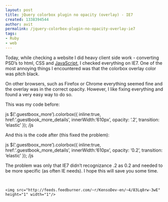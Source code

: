 ```yaml
---
layout: post
title: jQuery colorbox plugin no opacity (overlay) - IE7
created: 1338394544
author: avit
permalink: /jquery-colorbox-plugin-no-opacity-overlay-ie7
tags:
- Ruby
- web
---
```

<p>Today, while checking a website I did heavy client side work - converting PSD’s to html, CSS and <a href='http://www.kensodev.com/tag/javascript/' title='JavaScript'>JavaScript</a>, I checked everything on IE7. One of the most annoying things I encountered was that the colorbox overlay color was pitch black.</p>

<p>On other browsers, such as Firefox or Chrome everything seemed fine and the overlay was in the correct opacity. However, I like fixing everything and found a very easy way to do so.</p>

<p>This was my code before:</p>

<p><span>js</span> $(‘.guestboox_more’).colorbox({ inline:true, href:’.guestbook_more_details’, innerWidth:’610px’, opacity: ‘.2’, transition: ‘elastic’ }); <span>/js</span></p>

<p>And this is the code after (this fixed the problem):</p>

<p><span>js</span> $(‘.guestboox_more’).colorbox({ inline:true, href:’.guestbook_more_details’, innerWidth:’610px’, opacity: ‘0.2’, transition: ‘elastic’ }); <span>/js</span></p>

<p>The problem was only that IE7 didn’t recognizance .2 as 0.2 and needed to be more specific (as often IE needs). I hope this will save you some time.</p>

<p> </p>
      
    <img src="http://feeds.feedburner.com/~r/KensoDev-en/~4/83Lq8rw-3wE" height="1" width="1"/>
